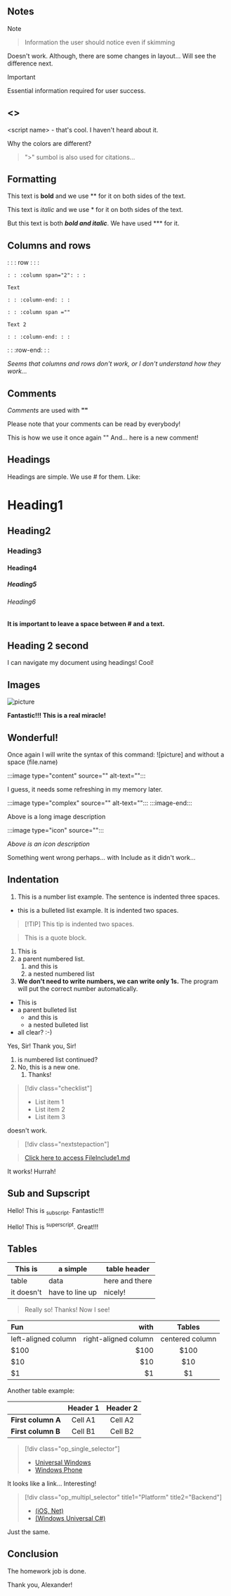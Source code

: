 ## Notes

>[!NOTE]

>Information the user should notice even if skimming

Doesn't work. Although, there are some changes in layout... Will see the difference next.

>[!IMPORTANT]
>Essential information required for user success.

## <>

\<script name> - that's cool. I haven't heard about it.

Why the colors are different?

> ">" sumbol is also used for citations...

## Formatting

This text is **bold** and we use ** for it on both sides of the text.

This text is *italic* and we use * for it on both sides of the text.

But this text is both ***bold and italic***. We have used *** for it.

## **Columns and rows**

: : : row : : :

    : : :column span="2": : :
    
    Text
    
    : : :column-end: : : 
    
    : : :column span =""
    
    Text 2

    : : :column-end: : : 
: : :row-end: : :

*Seems that columns and rows don't work, or I don't understand how they work...*

## Comments

*Comments* are used with **"<!---Text--->"**
<!---Here is my comment--->
<!---And I see absolutely nothing on the preview--->
<!---That's really cool--->

Please note that your comments can be read by everybody!

This is how we use it once again "<!---Comment --->" And... here is a new comment!

## Headings

Headings are simple. We use # for them. Like:
# Heading1
## Heading2
### Heading3
#### Heading4
##### Heading5
###### Heading6

**It is important to leave a space between # and a text.**

## Heading 2 second

I can navigate my document using headings! Cool!

## Images

![picture](unnamed-file-64.jpg)

**Fantastic!!! This is a real miracle!**

## Wonderful!

Once again I will write the syntax of this command: ![picture] and without a space (file.name)

:::image type="content" source="<folderPath>" alt-text="<alt text>":::

I guess, it needs some refreshing in my memory later.

:::image type="complex" source="<folderPath>" alt-text="<alt text>"::: <long description here> :::image-end:::

Above is a long image description

:::image type="icon" source="<folderPath>":::

*Above is an icon description*

<!---[!INCLUDE [<title>](<FileInclude1.md>)]--->

Something went wrong perhaps... with Include as it didn't work...

## Indentation

1. This is a number list example. The sentence is indented three spaces.

- this is a bulleted list example. It is indented two spaces.

>[!TIP] This tip is indented two spaces.

>This is a quote block.

1. This is 
1. a parent numbered list.
    1. and this is 
    1. a nested numbered list
1. **We don't need to write numbers, we can write only 1s.** The program will put the correct number automatically.

- This is
- a parent bulleted list
    - and this is 
    - a nested bulleted list
- all clear? :-)

Yes, Sir! Thank you, Sir!

1. is numbered list continued?
1. No, this is a new one.
    1. Thanks!

> [!div class="checklist"]
> * List item 1
> * List item 2
> * List item 3

doesn't work.

> [!div class="nextstepaction"]

> [Click here to access FileInclude1.md](FileInclude1.md)

It works! Hurrah!

## Sub and Supscript

Hello! This is <sub>subscript</sub>. Fantastic!!!

Hello! This is <sup>superscript</sup>. Great!!!

## Tables

|This is    |a simple  |table header|
|-----------|----------|------------|
|table      | data     | here and there|
|it doesn't | have to line up| nicely!|

>Really so! Thanks! Now I see!

|Fun        |with       |Tables |
|:----------|----------:|:-------:|
|left-aligned column|right-aligned column|centered column|
|$100       |$100       |$100|
|$10        |$10        |$10|
|$1         |$1         |$1|

Another table example:

|           |Header 1   |Header 2|
|-----------|:-----------:|:--------:|
|__First column A__|Cell A1|Cell A2|
|__First column B__|Cell B1|Cell B2|


>[!div class="op_single_selector"]
> - [Universal Windows](Hello!.md)
> - [Windows Phone](unnamed-file-64.jpg)

It looks like a link... Interesting!

> [!div class="op_multipl_selector" title1="Platform" title2="Backend"]
> - [(iOS, Net)](Hello!.md)
> - [(Windows Universal C#)](unnamed-file-64.jpg)


Just the same.

## Conclusion

The homework job is done.

Thank you, Alexander!



















